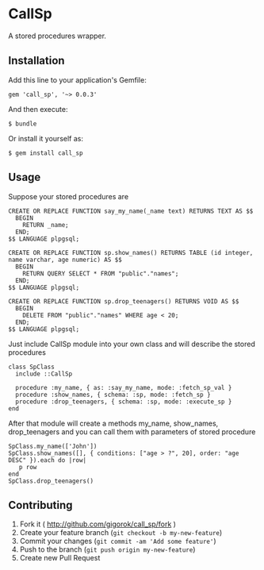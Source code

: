 # CallSp

A stored procedures wrapper.

## Installation

Add this line to your application's Gemfile:

    gem 'call_sp', '~> 0.0.3'

And then execute:

    $ bundle

Or install it yourself as:

    $ gem install call_sp

## Usage

Suppose your stored procedures are

    CREATE OR REPLACE FUNCTION say_my_name(_name text) RETURNS TEXT AS $$
      BEGIN
        RETURN _name;
      END;
    $$ LANGUAGE plpgsql;

    CREATE OR REPLACE FUNCTION sp.show_names() RETURNS TABLE (id integer, name varchar, age numeric) AS $$
      BEGIN
        RETURN QUERY SELECT * FROM "public"."names";
      END;
    $$ LANGUAGE plpgsql;

    CREATE OR REPLACE FUNCTION sp.drop_teenagers() RETURNS VOID AS $$
      BEGIN
        DELETE FROM "public"."names" WHERE age < 20;
      END;
    $$ LANGUAGE plpgsql;


Just include CallSp module into your own class and will describe the stored procedures

    class SpClass
      include ::CallSp

      procedure :my_name, { as: :say_my_name, mode: :fetch_sp_val }
      procedure :show_names, { schema: :sp, mode: :fetch_sp }
      procedure :drop_teenagers, { schema: :sp, mode: :execute_sp }
    end

After that module will create a methods my_name, show_names, drop_teenagers and you can call them with parameters of stored procedure

    SpClass.my_name(['John'])
    SpClass.show_names([], { conditions: ["age > ?", 20], order: "age DESC" }).each do |row|
       p row
    end
    SpClass.drop_teenagers()


## Contributing

1. Fork it ( http://github.com/gigorok/call_sp/fork )
2. Create your feature branch (`git checkout -b my-new-feature`)
3. Commit your changes (`git commit -am 'Add some feature'`)
4. Push to the branch (`git push origin my-new-feature`)
5. Create new Pull Request
